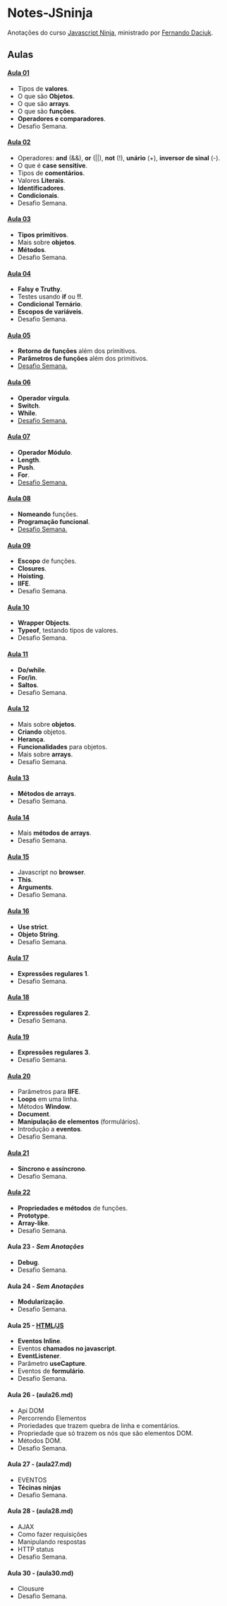 # Notes-JSninja
Anotações do curso [Javascript Ninja](http://blog.da2k.com.br/curso-javascript-ninja/), ministrado por [Fernando Daciuk](https://github.com/fdaciuk).

## Aulas
#### [Aula 01](01.md)
  * Tipos de __valores__.
  * O que são __Objetos__.
  * O que são __arrays__.
  * O que são __funções__.
  * __Operadores e comparadores__.
  * Desafio Semana.

#### [Aula 02](02.md)
  * Operadores: __and__ (&&), __or__ (||), __not__ (!), __unário__ (+), __inversor de sinal__ (-).
  * O que é __case sensitive__.
  * Tipos de __comentários__.
  * Valores __Literais__.
  * __Identificadores__.
  * __Condicionais__.
  * Desafio Semana.

#### [Aula 03](03.md)
  * __Tipos primitivos__.
  * Mais sobre __objetos__.
  * __Métodos__.
  * Desafio Semana.

#### [Aula 04](.md)
  * __Falsy e Truthy__.
  * Testes usando __if__ ou __!!__.
  * __Condicional Ternário__.
  * __Escopos de variáveis__.
  * Desafio Semana.

#### [Aula 05](05.md)
  * __Retorno de funções__ além dos primitivos.
  * __Parâmetros de funções__ além dos primitivos.
  *  [Desafio Semana.](challenge-05.js)

#### [Aula 06](06.md)
  * __Operador vírgula__.
  * __Switch__.
  * __While__.
  * [Desafio Semana.](challenge-06.js)

#### [Aula 07](07.md)
  * __Operador Módulo__.
  * __Length__.
  * __Push__.
  * __For__.
  * [Desafio Semana.](challenge-07.js)

#### [Aula 08](08.md)
  * __Nomeando__ funções.
  * __Programação funcional__.
  * [Desafio Semana.](challenge-08.js)

#### [Aula 09](09.md)
  * __Escopo__ de funções.
  * __Closures__.
  * __Hoisting__.
  * __IIFE__.
  * Desafio Semana.

#### [Aula 10](10.md)
  * __Wrapper Objects__.
  * __Typeof__, testando tipos de valores.
  * Desafio Semana.

#### [Aula 11](11.md)
  * __Do/while__.
  * __For/in__.
  * __Saltos__.
  * Desafio Semana.

#### [Aula 12](12.md)
  * Mais sobre __objetos__.
  * __Criando__ objetos.
  * __Herança__.
  * __Funcionalidades__ para objetos.
  * Mais sobre __arrays__.
  * Desafio Semana.

#### [Aula 13](13.md)
  * __Métodos de arrays__.
  * Desafio Semana.

#### [Aula 14](14.md)
  * Mais __métodos de arrays__.
  * Desafio Semana.
#### [Aula 15](15.md)
  * Javascript no __browser__.
  * __This__.
  * __Arguments__.
  * Desafio Semana.

#### [Aula 16](16.md)
  * __Use strict__.
  * __Objeto String__.
  * Desafio Semana.

#### [Aula 17](17.md)
  * __Expressões regulares 1__.
  * Desafio Semana.

#### [Aula 18](18.md)
 * __Expressões regulares 2__.
  * Desafio Semana.

#### [Aula 19](19.md)
 * __Expressões regulares 3__.
  * Desafio Semana.

#### [Aula 20](20.md)
 * Parâmetros para __IIFE__.
 * __Loops__ em uma linha.
 * Métodos __Window__.
 * __Document__.
 * __Manipulação de elementos__ (formulários).
 * Introdução a __eventos__.
  * Desafio Semana.

#### [Aula 21](21.md)
  * __Síncrono e assíncrono__.
  * Desafio Semana.

#### [Aula 22](22.md)
  * __Propriedades e métodos__ de funções.
  * __Prototype__.
  * __Array-like__.
  * Desafio Semana.

#### Aula 23 - *Sem Anotações*
  * __Debug__.
  * Desafio Semana.

#### Aula 24 - *Sem Anotações*
  * __Modularização__.
  * Desafio Semana.

#### Aula 25 - [HTML](aula25.html)/[JS](aula25.md)
  * __Eventos Inline__.
  * Eventos __chamados no javascript__.
  * __EventListener__.
  * Parâmetro __useCapture__.
  * Eventos de __formulário__.
  * Desafio Semana.

#### Aula 26 - (aula26.md)
  * Api DOM
  * Percorrendo Elementos
  * Proriedades que trazem quebra de linha e comentários.
  * Propriedade que só trazem os nós que são elementos DOM.
  * Métodos DOM.
  * Desafio Semana.

#### Aula 27 - (aula27.md)
  * EVENTOS
  * __Técinas ninjas__
  * Desafio Semana.

#### Aula 28 - (aula28.md)
  * AJAX
  * Como fazer requisições
  * Manipulando respostas
  * HTTP status
  * Desafio Semana.

#### Aula 30 - (aula30.md)
  * Clousure
  * Desafio Semana.
